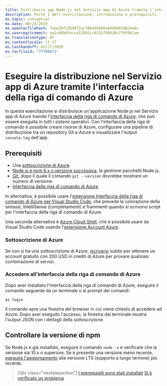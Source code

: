 ```yaml
---
title: Distribuire app Node.js nel Servizio app di Azure tramite l'interfaccia della riga di comando di Azure
description: Parte 1 dell'esercitazione, introduzione e prerequisiti.
ms.topic: conceptual
ms.date: 09/24/2019
ms.openlocfilehash: 7abe3bf3d59072acf8b448b66e68908b5d824a8c
ms.sourcegitcommit: aa2c66b0fecce51862cc9115f68d39c770f0b2ae
ms.translationtype: HT
ms.contentlocale: it-IT
ms.lasthandoff: 02/27/2020
ms.locfileid: "77709871"
---
```

# <a name="deploy-to-azure-app-service-using-the-azure-cli"></a>Eseguire la distribuzione nel Servizio app di Azure tramite l'interfaccia della riga di comando di Azure

In questa esercitazione si distribuisce un'applicazione Node.js nel Servizio app di Azure tramite l'[interfaccia della riga di comando di Azure](https://docs.microsoft.com/cli/azure/overview?view=azure-cli-latest), che può essere eseguita in tutti i sistemi operativi. Con l'interfaccia della riga di comando è possibile creare risorse di Azure, configurare una pipeline di distribuzione tra un repository Git e Azure e visualizzare l'output `console.log` dell'app.

## <a name="prerequisites"></a>Prerequisiti

- Una [sottoscrizione di Azure](#azure-subscription).
- [Node.js e npm 6.x o versione successiva](https://nodejs.org/en/download), la gestione pacchetti Node.js.
- [Git](https://git-scm.com/downloads), dopo il quale il comando `git --version` dovrebbe mostrare un numero di versione.
- [Interfaccia della riga di comando di Azure](https://docs.microsoft.com/cli/azure/install-azure-cli).

In alternativa, è possibile usare l'[estensione Interfaccia della riga di comando di Azure per Visual Studio Code](https://marketplace.visualstudio.com/items?itemName=ms-vscode.azurecli), che prevede la colorazione della sintassi, IntelliSense (completamenti) e frammenti quando si scrivono script per l'interfaccia della riga di comando di Azure.

Una seconda alternativa è [Azure Cloud Shell](https://docs.microsoft.com/azure/cloud-shell/overview), che è possibile usare da Visual Studio Code usando l'[estensione Account Azure](https://marketplace.visualstudio.com/items?itemName=ms-vscode.azure-account).

### <a name="azure-subscription"></a>Sottoscrizione di Azure

Se non si ha una sottoscrizione di Azure, [iscriversi](https://azure.microsoft.com/free/?utm_source=campaign&utm_campaign=vscode-tutorial-node-git&mktingSource=vscode-tutorial-node-git) subito per ottenere un account gratuito con 200 USD in crediti di Azure per provare qualsiasi combinazione di servizi.

### <a name="sign-in-to-the-azure-cli"></a>Accedere all'interfaccia della riga di comando di Azure

Dopo aver installato l'interfaccia della riga di comando di Azure, eseguire il comando seguente da un terminale o al prompt dei comandi:

```azurecli
az login
```

Il comando apre una finestra del browser in cui viene chiesto di accedere ad Azure. Dopo aver eseguito l'accesso, la finestra del terminale mostra l'output JSON con i dettagli della sottoscrizione.

## <a name="check-npm-version"></a>Controllare la versione di npm

Se Node.js è già installato, eseguire il comando `node -v` e verificare che la versione sia 10.x o superiore. Se è presente una versione meno recente, [eseguire l'aggiornamento](https://nodejs.org/en/download/) alla versione LTS (supporto a lungo termine) più recente.

> [!div class="nextstepaction"]
> [I prerequisiti sono stati installati](tutorial-vscode-azure-cli-node-02.md) [Si è verificato un problema](https://www.research.net/r/PWZWZ52?tutorial=node-deployment&step=getting-started)
